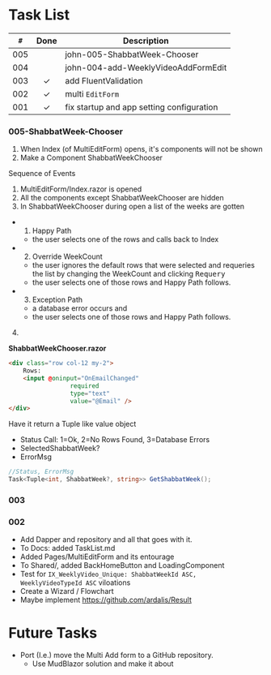 ﻿# Task List

 `#`  | Done | Description 
 ----- | :-: | ----------- 
 005   |     | john-005-ShabbatWeek-Chooser 
 004   |     | john-004-add-WeeklyVideoAddFormEdit
 003   | ✓  | add FluentValidation
 002   | ✓  | multi `EditForm`
 001   | ✓  | fix startup and app setting configuration


### 005-ShabbatWeek-Chooser 

1. When Index (of MultiEditForm) opens, it's components will not be shown
2. Make a Component ShabbatWeekChooser

Sequence of Events
1. MultiEditForm/Index.razor is opened
2. All the components except ShabbatWeekChooser are hidden
3. In ShabbatWeekChooser during open a list of the weeks are gotten 
- 1. Happy Path
    - the user selects one of the rows and calls back to Index
- 2. Override WeekCount
    - the user ignores the default rows that were selected and requeries the list by changing the WeekCount and clicking <kbd>Requery</kbd>
    - the user selects one of those rows and Happy Path follows.
- 3. Exception Path
    - a database error occurs and 
    - the user selects one of those rows and Happy Path follows.
4.

**ShabbatWeekChooser.razor**



```html
<div class="row col-12 my-2">
	Rows:
	<input @oninput="OnEmailChanged"
				 required
				 type="text"
				 value="@Email" />
</div>
```

Have it return a Tuple like value object
- Status Call: 1=Ok, 2=No Rows Found, 3=Database Errors
- SelectedShabbatWeek?
- ErrorMsg

```csharp
//Status, ErrorMsg
Task<Tuple<int, ShabbatWeek?, string>> GetShabbatWeek();
```

  
### 003

### 002
- Add Dapper and repository and all that goes with it.
- To Docs: added TaskList.md
- Added Pages/MultiEditForm and its entourage
- To Shared/, added BackHomeButton and LoadingComponent
- Test for `IX_WeeklyVideo_Unique: ShabbatWeekId ASC,	WeeklyVideoTypeId ASC` viloations
- Create a Wizard / Flowchart
- Maybe implement https://github.com/ardalis/Result

# Future Tasks
- Port (I.e.) move the Multi Add form to a GitHub repository. 
  - Use MudBlazor solution and make it about



